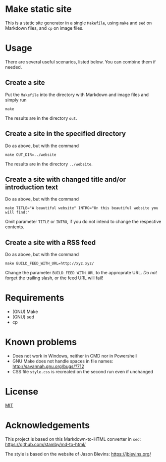 # Make static site

This is a static site generator in a single `Makefile`, using `make` and `sed` on Markdown files, and `cp` on image files.

# Usage

There are several useful scenarios, listed below. You can combine them if needed.

## Create a site

Put the `Makefile` into the directory with Markdown and image files and simply run

```
make
```

The results are in the directory `out`.

## Create a site in the specified directory

Do as above, but with the command

```
make OUT_DIR=../website
```

The results are in the directory `../website`.

## Create a site with changed title and/or introduction text

Do as above, but with the command

```
make TITLE="A beautiful website" INTRO="On this beautiful website you will find:"
```

Omit parameter `TITLE` or `INTRO`, if you do not intend to change the respective contents.

## Create a site with a RSS feed

Do as above, but with the command

```
make BUILD_FEED_WITH_URL=http://xyz.xyz/
```

Change the parameter `BUILD_FEED_WITH_URL` to the approprate URL. _Do not_ forget the trailing slash, or the feed URL will fail!

# Requirements

* (GNU) Make
* (GNU) sed
* cp

# Known problems

* Does not work in Windows, neither in CMD nor in Powershell
* GNU Make does not handle spaces in file names: http://savannah.gnu.org/bugs/?712
* CSS file `style.css` is recreated on the second run even if unchanged

# License

[MIT](LICENSE)

# Acknowledgements

This project is based on this Markdown-to-HTML converter in `sed`: https://github.com/stamby/md-to-html/

The style is based on the website of Jason Blevins: https://jblevins.org/
